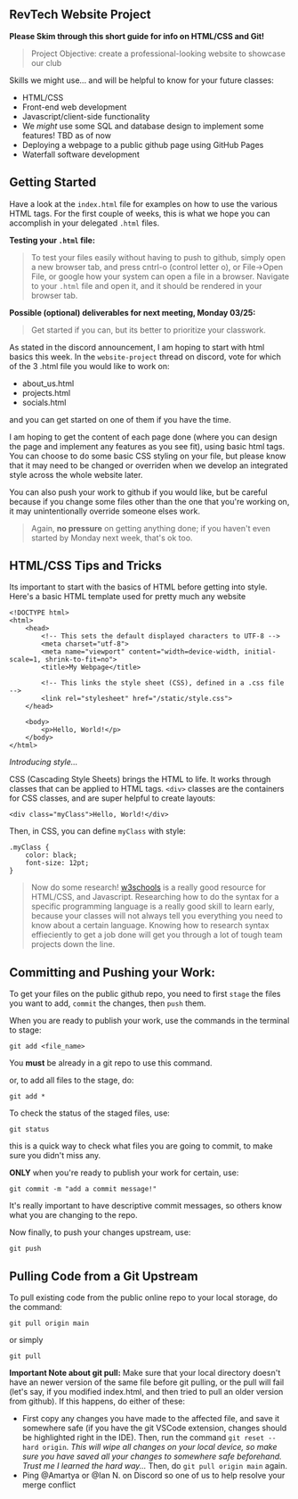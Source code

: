 ## RevTech Website Project

**Please Skim through this short guide for info on HTML/CSS and Git!**

> Project Objective: create a professional-looking website to showcase our club

Skills we might use... and will be helpful to know for your future classes:
- HTML/CSS
- Front-end web development
- Javascript/client-side functionality
- We _might_ use some SQL and database design to implement some features! TBD as of now
- Deploying a webpage to a public github page using GitHub Pages
- Waterfall software development


## Getting Started

Have a look at the `index.html` file for examples on how to use the various HTML tags. For the first couple of weeks, this is what we hope you can accomplish in your delegated `.html` files.


**Testing your `.html` file:**
> To test your files easily without having to push to github, simply open a new browser tab, and press cntrl-o (control letter o), or File->Open File, or google how your system can open a file in a browser. Navigate to your `.html` file and open it, and it should be rendered in your browser tab. 


**Possible (optional) deliverables for next meeting, Monday 03/25:**
> Get started if you can, but its better to prioritize your classwork. 

As stated in the discord announcement, I am hoping to start with html basics this week. In the `website-project` thread on discord, vote for which of the 3 .html file you would like to work on:
- about_us.html
- projects.html
- socials.html

and you can get started on one of them if you have the time.

I am hoping to get the content of each page done (where you can design the page and implement any features as you see fit), using basic html tags. You can choose to do some basic CSS styling on your file, but please know that it may need to be changed or overriden when we develop an integrated style across the whole website later.

You can also push your work to github if you would like, but be careful because if you change some files other than the one that you're working on, it may unintentionally override someone elses work.

> Again, **no pressure** on getting anything done; if you haven't even started by Monday next week, that's ok too.

## HTML/CSS Tips and Tricks

Its important to start with the basics of HTML before getting into style. Here's a basic HTML template used for pretty much any website

~~~
<!DOCTYPE html>
<html>
    <head>
        <!-- This sets the default displayed characters to UTF-8 -->
        <meta charset="utf-8">
        <meta name="viewport" content="width=device-width, initial-scale=1, shrink-to-fit=no">
        <title>My Webpage</title>

        <!-- This links the style sheet (CSS), defined in a .css file -->
        <link rel="stylesheet" href="/static/style.css">
    </head>

    <body>
        <p>Hello, World!</p>
    </body>
</html>
~~~

_Introducing style..._

CSS (Cascading Style Sheets) brings the HTML to life. It works through classes that can be applied to HTML tags. `<div>` classes are the containers for CSS classes, and are super helpful to create layouts:
~~~
<div class="myClass">Hello, World!</div>
~~~

Then, in CSS, you can define `myClass` with style:
~~~
.myClass {
    color: black;
    font-size: 12pt;
}
~~~

> Now do some research! <a href="https://www.w3schools.com/">w3schools</a> is a really good resource for HTML/CSS, and Javascript. Researching how to do the syntax for a specific programming language is a really good skill to learn early, because your classes will not always tell you everything you need to know about a certain language. Knowing how to research syntax effieciently to get a job done will get you through a lot of tough team projects down the line.


## Committing and Pushing your Work:

To get your files on the public github repo, you need to first `stage` the files you want to add, `commit` the changes, then `push` them.

When you are ready to publish your work, use the commands in the terminal to stage:
~~~
git add <file_name>
~~~
You **must** be already in a git repo to use this command.

or, to add all files to the stage, do:
~~~
git add *
~~~

To check the status of the staged files, use:
~~~
git status
~~~
this is a quick way to check what files you are going to commit, to make sure you didn't miss any.

**ONLY** when you're ready to publish your work for certain, use:
~~~
git commit -m "add a commit message!"
~~~
It's really important to have descriptive commit messages, so others know what you are changing to the repo.

Now finally, to push your changes upstream, use:
~~~
git push
~~~

## Pulling Code from a Git Upstream

To pull existing code from the public online repo to your local storage, do the command:
~~~
git pull origin main
~~~
or simply
~~~
git pull
~~~

**Important Note about git pull:**
Make sure that your local directory doesn't have an newer version of the same file before git pulling, or the pull will fail (let's say, if you modified index.html, and then tried to pull an older version from github). If this happens, do either of these:
- First copy any changes you have made to the affected file, and save it somewhere safe (if you have the git VSCode extension, changes should be highlighted right in the IDE). Then, run the command `git reset --hard origin`. _This will wipe all changes on your local device, so make sure you have saved all your changes to somewhere safe beforehand. Trust me I learned the hard way..._ Then, do `git pull origin main` again.
- Ping @Amartya or @Ian N. on Discord so one of us to help resolve your merge conflict
